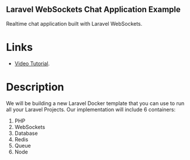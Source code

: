 ## Laravel WebSockets Chat Application Example

Realtime chat application built with Laravel WebSockets. 

# Links
- [Video Tutorial](https://youtu.be/WahJ91Nrgn0).
<!-- - [Blog Post](https://www.ahtcloud.com/laravel-websockets-example-chat-application) -->

# Description
We will be building a new Laravel Docker template that you can use to run all your Laravel Projects.
Our implementation will include 6 containers:
1. PHP
2. WebSockets
3. Database
4. Redis
5. Queue
6. Node
